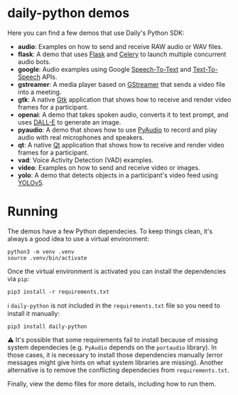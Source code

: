 # daily-python demos

Here you can find a few demos that use Daily's Python SDK:

- **audio**: Examples on how to send and receive RAW audio or WAV files.
- **flask**: A demo that uses [Flask](https://flask.palletsprojects.com/) and [Celery](https://docs.celeryq.dev/) to launch multiple concurrent audio bots.
- **google**: Audio examples using Google [Speech-To-Text](https://cloud.google.com/speech-to-text) and [Text-To-Speech](https://cloud.google.com/text-to-speech) APIs.
- **gstreamer**: A media player based on [GStreamer](https://gstreamer.freedesktop.org/) that sends a video file into a meeting.
- **gtk**: A native [Gtk](https://www.gtk.org/) application that shows how to receive and render video frames for a participant.
- **openai**: A demo that takes spoken audio, converts it to text prompt, and uses [DALL-E](https://openai.com/dall-e) to generate an image.
- **pyaudio**: A demo that shows how to use [PyAudio](https://www.qt.io/qt-for-python) to record and play audio with real microphones and speakers.
- **qt**: A native [Qt](https://www.qt.io/qt-for-python) application that shows how to receive and render video frames for a participant.
- **vad**: Voice Activity Detection (VAD) examples.
- **video**: Examples on how to send and receive video or images.
- **yolo**: A demo that detects objects in a participant's video feed using [YOLOv5](https://pypi.org/project/yolov5/).

# Running

The demos have a few Python dependecies. To keep things clean, it's always a
good idea to use a virtual environment:

```
python3 -m venv .venv
source .venv/bin/activate
```

Once the virtual environment is activated you can install the dependencies via
`pip`:

```
pip3 install -r requirements.txt
```

ℹ️ `daily-python` is not included in the `requirements.txt` file so you need to
install it manually:

```
pip3 install daily-python
```

⚠️ It's possible that some requirements fail to install because of missing system
dependecies (e.g. `PyAudio` depends on the `portaudio` library). In those cases,
it is necessary to install those dependencies manually (error messages might
give hints on what system libraries are missing). Another alternative is to
remove the conflicting dependecies from `requirements.txt`.

Finally, view the demo files for more details, including how to run them.
